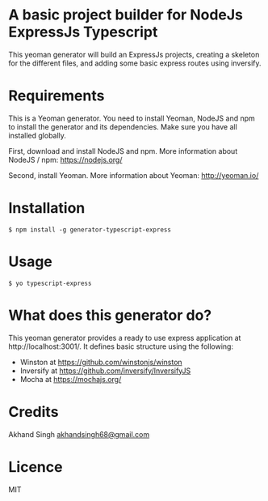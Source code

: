 # A basic project builder for NodeJs ExpressJs Typescript
This yeoman generator will build an ExpressJs projects, creating a skeleton for the different files, and adding some basic express routes using inversify.

# Requirements
This is a Yeoman generator. You need to install Yeoman, NodeJS and npm to install the generator and its dependencies. Make sure you have all installed globally.

First, download and install NodeJS and npm. More information about NodeJS / npm: https://nodejs.org/

Second, install Yeoman. More information about Yeoman: http://yeoman.io/

# Installation
```
$ npm install -g generator-typescript-express
```

# Usage
```
$ yo typescript-express
```

# What does this generator do?
This yeoman generator provides a ready to use express application at http://localhost:3001/.
It defines basic structure using the following:
- Winston at https://github.com/winstonjs/winston
- Inversify at https://github.com/inversify/InversifyJS
- Mocha at https://mochajs.org/

# Credits
Akhand Singh <akhandsingh68@gmail.com>

# Licence
MIT

